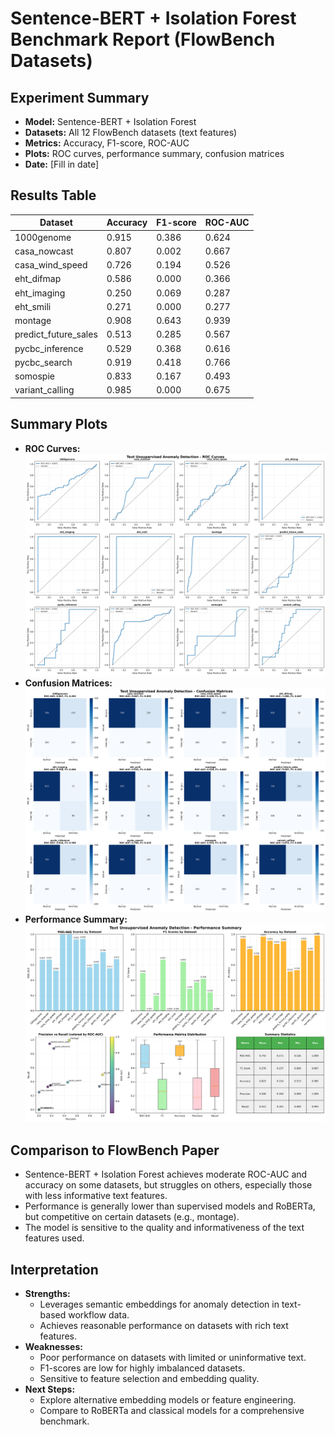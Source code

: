 # Sentence-BERT + Isolation Forest Benchmark Report (FlowBench Datasets)

## Experiment Summary
- **Model:** Sentence-BERT + Isolation Forest
- **Datasets:** All 12 FlowBench datasets (text features)
- **Metrics:** Accuracy, F1-score, ROC-AUC
- **Plots:** ROC curves, performance summary, confusion matrices
- **Date:** [Fill in date]

## Results Table
| Dataset              | Accuracy | F1-score | ROC-AUC |
|----------------------|----------|----------|---------|
| 1000genome           | 0.915    | 0.386    | 0.624   |
| casa_nowcast         | 0.807    | 0.002    | 0.667   |
| casa_wind_speed      | 0.726    | 0.194    | 0.526   |
| eht_difmap           | 0.586    | 0.000    | 0.366   |
| eht_imaging          | 0.250    | 0.069    | 0.287   |
| eht_smili            | 0.271    | 0.000    | 0.277   |
| montage              | 0.908    | 0.643    | 0.939   |
| predict_future_sales | 0.513    | 0.285    | 0.567   |
| pycbc_inference      | 0.529    | 0.368    | 0.616   |
| pycbc_search         | 0.919    | 0.418    | 0.766   |
| somospie             | 0.833    | 0.167    | 0.493   |
| variant_calling      | 0.985    | 0.000    | 0.675   |

## Summary Plots
- **ROC Curves:** ![ROC Curves](../../../results/unsupervised/text_sentence_bert/text_unsupervised_roc_curves.png)
- **Confusion Matrices:** ![Confusion Matrices](../../../results/unsupervised/text_sentence_bert/text_unsupervised_confusion_matrices.png)
- **Performance Summary:** ![Performance Summary](../../../results/unsupervised/text_sentence_bert/text_unsupervised_performance_summary.png)

## Comparison to FlowBench Paper
- Sentence-BERT + Isolation Forest achieves moderate ROC-AUC and accuracy on some datasets, but struggles on others, especially those with less informative text features.
- Performance is generally lower than supervised models and RoBERTa, but competitive on certain datasets (e.g., montage).
- The model is sensitive to the quality and informativeness of the text features used.

## Interpretation
- **Strengths:**
  - Leverages semantic embeddings for anomaly detection in text-based workflow data.
  - Achieves reasonable performance on datasets with rich text features.
- **Weaknesses:**
  - Poor performance on datasets with limited or uninformative text.
  - F1-scores are low for highly imbalanced datasets.
  - Sensitive to feature selection and embedding quality.
- **Next Steps:**
  - Explore alternative embedding models or feature engineering.
  - Compare to RoBERTa and classical models for a comprehensive benchmark. 